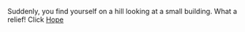 Suddenly, you find yourself on a hill looking at a small building.  What a relief!
Click [Hope](https://github.com/udacity/create-your-own-adventure/blob/master/english/disney/disney.md)